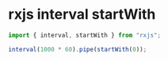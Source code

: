 # rxjs interval startWith

```js
import { interval, startWith } from "rxjs";

interval(1000 * 60).pipe(startWith(0));
```
